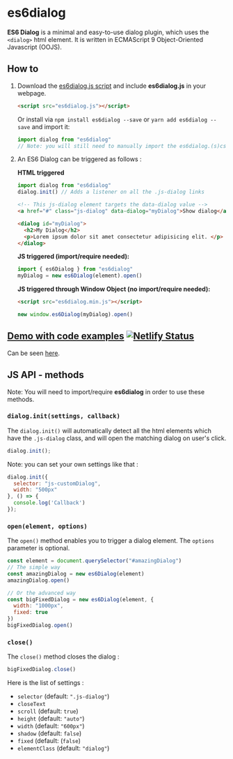 # es6dialog
**ES6 Dialog** is a minimal and easy-to-use dialog plugin, which uses the ``<dialog>`` html element. It is written in ECMAScript 9 Object-Oriented Javascript (OOJS).

## How to

1. Download the [es6dialog.js script](https://raw.githubusercontent.com/oscar-marion/es6dialog/master/build/es6dialog.js) and include **es6dialog.js** in your webpage.

    ```html
    <script src="es6dialog.js"></script>
    ```

    Or install via ``npm install es6dialog --save`` or ``yarn add es6dialog --save`` and import it:

    ```js
    import dialog from "es6dialog"
    // Note: you will still need to manually import the es6dialog.(s)css file in your project
    ```

2. An ES6 Dialog can be triggered as follows :

    **HTML triggered**
    ```js
    import dialog from "es6dialog"
    dialog.init() // Adds a listener on all the .js-dialog links
    ```
    ```html
    <!-- This js-dialog element targets the data-dialog value -->
    <a href="#" class="js-dialog" data-dialog="myDialog">Show dialog</a>

    <dialog id="myDialog">
      <h2>My Dialog</h2>
      <p>Lorem ipsum dolor sit amet consectetur adipisicing elit. </p>
    </dialog>
    ```
    **JS triggered  (import/require needed):**
    ```js
    import { es6Dialog } from "es6dialog"
    myDialog = new es6Dialog(element).open()
    ```
    **JS triggered through Window Object (no import/require needed):**
    ```html
    <script src="es6dialog.min.js"></script>
    ````

    ```js
    new window.es6Dialog(myDialog).open()
    ```
## [Demo with code examples](https://es6dialog.netlify.com) [![Netlify Status](https://api.netlify.com/api/v1/badges/4580be38-f647-4e58-aa2c-8dbfc2617535/deploy-status)](https://app.netlify.com/sites/es6dialog/deploys)
Can be seen [here](https://es6dialog.netlify.com).

## JS API - methods

Note: You will need to import/require **es6dialog** in order to use these methods.

### ``dialog.init(settings, callback)``

The ``dialog.init()`` will automatically detect all the html elements which have the ``.js-dialog`` class, and will open the matching dialog on user's click.

```js
dialog.init();
```
Note: you can set your own settings like that :

```js
dialog.init({
  selector: "js-customDialog",
  width: "500px"
}, () => {
  console.log('Callback')
});
```


### ``open(element, options)``

The ``open()`` method enables you to trigger a dialog element. The ``options`` parameter is optional.

```js
const element = document.querySelector("#amazingDialog")
// The simple way
const amazingDialog = new es6Dialog(element)
amazingDialog.open()

// Or the advanced way
const bigFixedDialog = new es6Dialog(element, {
  width: "1000px",
  fixed: true
})
bigFixedDialog.open()
```

### ``close()``

The ``close()`` method closes the dialog :

```js
bigFixedDialog.close()
```

Here is the list of settings :
- ``selector`` (default: ``".js-dialog"``)
- ``closeText``
- ``scroll`` (default: ``true``)
- ``height`` (default: ``"auto"``)
- ``width`` (default: ``"600px"``)
- ``shadow`` (default: ``false``)
- ``fixed`` (default: (``false``)
- ``elementClass`` (default: ``"dialog"``)
